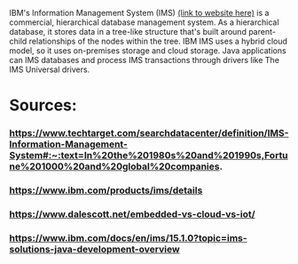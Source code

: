 IBM's Information Management System (IMS) [(link to website here)](https://www.ibm.com/products/ims) is a commercial, hierarchical database management system.
As a hierarchical database, it stores data in a tree-like structure that's built around parent-child relationships of the nodes within the tree.
IBM IMS uses a hybrid cloud model, so it uses on-premises storage and cloud storage.
Java applications can IMS databases and process IMS transactions through drivers like The IMS Universal drivers.


# Sources:
### https://www.techtarget.com/searchdatacenter/definition/IMS-Information-Management-System#:~:text=In%20the%201980s%20and%201990s,Fortune%201000%20and%20global%20companies.
### https://www.ibm.com/products/ims/details
### https://www.dalescott.net/embedded-vs-cloud-vs-iot/
### https://www.ibm.com/docs/en/ims/15.1.0?topic=ims-solutions-java-development-overview

